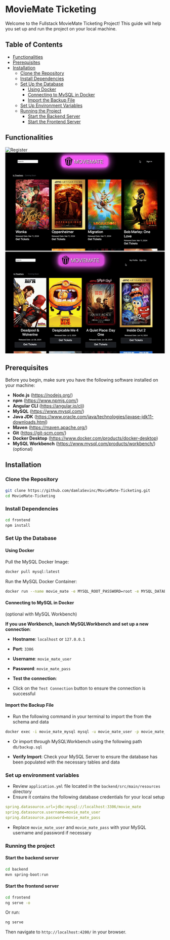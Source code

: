 # MovieMate Ticketing

Welcome to the Fullstack MovieMate Ticketing Project! This guide will help you set up and run the project on your local machine.

## Table of Contents

- [Functionalities](#functionalities)
- [Prerequisites](#prerequisites)
- [Installation](#installation)
  - [Clone the Repository](#clone-the-repository)
  - [Install Dependencies](#install-dependencies)
  - [Set Up the Database](#set-up-the-database)
    - [Using Docker](#using-docker)
    - [Connecting to MySQL in Docker](#connecting-to-mysql-in-docker)
    - [Import the Backup File](#import-the-backup-file)
  - [Set Up Environment Variables](#set-up-environment-variables)
  - [Running the Project](#running-the-project)
    - [Start the Backend Server](#start-the-backend-server)
    - [Start the Frontend Server](#start-the-frontend-server)

## Functionalities

![Register](frontend/src/assets/register.gif)
![Sign In](frontend/src/assets/sign_in.gif)
![Tickets](frontend/src/assets/profile_tickets.gif)

## Prerequisites

Before you begin, make sure you have the following software installed on your machine:

- **Node.js** (<https://nodejs.org/>)
- **npm** (<https://www.npmjs.com/>)
- **Angular CLI** (<https://angular.io/cli>)
- **MySQL** (<https://www.mysql.com/>)
- **Java JDK** (<https://www.oracle.com/java/technologies/javase-jdk11-downloads.html>)
- **Maven** (<https://maven.apache.org/>)
- **Git** (<https://git-scm.com/>)
- **Docker Desktop** (<https://www.docker.com/products/docker-desktop>)
- **MySQL Workbench** (<https://www.mysql.com/products/workbench/>) (optional)

## Installation

### Clone the Repository

```bash
git clone https://github.com/damlaSevinc/MovieMate-Ticketing.git
cd MovieMate-Ticketing
```

### Install Dependencies

```bash
cd frontend
npm install
```

### Set Up the Database

#### Using Docker

Pull the MySQL Docker Image:

```bash
docker pull mysql:latest
```

Run the MySQL Docker Container:

```bash
docker run --name movie_mate -e MYSQL_ROOT_PASSWORD=root -e MYSQL_DATABASE=movie_mate -e MYSQL_USER=movie_mate_user -e MYSQL_PASSWORD=movie_mate_pass -d mysql:latest
```

#### Connecting to MySQL in Docker

(optional with MySQL Workbench)

**If you use Workbench, launch MySQLWorkbench and set up a new connection**:

- **Hostname**: `localhost` or `127.0.0.1`
- **Port**: `3306`
- **Username**: `movie_mate_user`
- **Password**: `movie_mate_pass`

- **Test the connection**:
- Click on the `Test Connection` button to ensure the connection is successful

#### Import the Backup File

- Run the following command in your terminal to import the from the schema and data

```bash
docker exec -i movie_mate_mysql mysql -u movie_mate_user -p movie_mate_pass movie_mate < db/backup.sql
```

- Or import through MySQLWorkbench using the following path `db/backup.sql`

- **Verify Import**: Check your MySQL Server to ensure the database has been populated with the necessary tables and data

### Set up environment variables

- Review `application.yml` file located in the `backend/src/main/resources` directory
- Ensure it contains the following database credentials for your local setup

```yaml
spring.datasource.url=jdbc:mysql://localhost:3306/movie_mate
spring.datasource.username=movie_mate_user
spring.datasource.password=movie_mate_pass
```

- Replace `movie_mate_user` and `movie_mate_pass` with your MySQL username and password if necessary

### Running the project

#### Start the backend server

```bash
cd backend
mvn spring-boot:run
```

#### Start the frontend server

```bash
cd frontend
ng serve -o
```

Or run:

```bash
ng serve
```

Then navigate to `http://localhost:4200/` in your browser.
